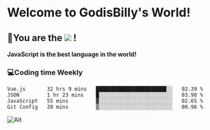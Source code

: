 # Welcome to GodisBilly's World!
## :partying_face:You are the  ![](https://visitor-badge.glitch.me/badge?page_id=Godisbilly.readme) !
**JavaScript is the best language in the world!**
### :computer:Coding time Weekly
  <!--START_SECTION:waka-->
```text
Vue.js       32 hrs 9 mins   ███████████████████████░░   92.39 % 
JSON         1 hr 23 mins    █░░░░░░░░░░░░░░░░░░░░░░░░   03.98 % 
JavaScript   55 mins         ▓░░░░░░░░░░░░░░░░░░░░░░░░   02.65 % 
Git Config   20 mins         ▒░░░░░░░░░░░░░░░░░░░░░░░░   00.96 % 
```
<!--END_SECTION:waka-->
![Alt](https://repobeats.axiom.co/api/embed/eeff64f6cf3d966257bdb597911b88a4c137d508.svg "Repobeats analytics image")
